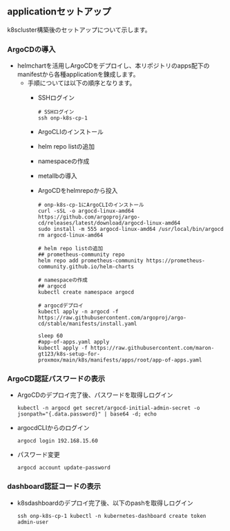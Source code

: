 ## applicationセットアップ<br>
k8scluster構築後のセットアップについて示します。<br>

### ArgoCDの導入<br>
* helmchartを活用しArgoCDをデプロイし、本リポジトリのapps配下のmanifestから各種applicationを錬成します。
  * 手順については以下の順序となります。
    * SSHログイン
    
          # SSHログイン
          ssh onp-k8s-cp-1
          
    * ArgoCLIのインストール
    * helm repo listの追加
    * namespaceの作成
    * metallbの導入
    * ArgoCDをhelmrepoから投入
          
          # onp-k8s-cp-1にArgoCLIのインストール
          curl -sSL -o argocd-linux-amd64 https://github.com/argoproj/argo-cd/releases/latest/download/argocd-linux-amd64
          sudo install -m 555 argocd-linux-amd64 /usr/local/bin/argocd
          rm argocd-linux-amd64
          
          # helm repo listの追加
          ## prometheus-community repo
          helm repo add prometheus-community https://prometheus-community.github.io/helm-charts
          
          # namespaceの作成
          ## argocd
          kubectl create namespace argocd
           
          # argocdデプロイ
          kubectl apply -n argocd -f https://raw.githubusercontent.com/argoproj/argo-cd/stable/manifests/install.yaml
          
          sleep 60
          #app-of-apps.yaml apply
          kubectl apply -f https://raw.githubusercontent.com/maron-gt123/k8s-setup-for-proxmox/main/k8s/manifests/apps/root/app-of-apps.yaml

### ArgoCD認証パスワードの表示
* ArgoCDのデプロイ完了後、パスワードを取得しログイン

      kubectl -n argocd get secret/argocd-initial-admin-secret -o jsonpath="{.data.password}" | base64 -d; echo

* argocdCLIからのログイン<br>

      argocd login 192.168.15.60 

* パスワード変更<br>

      argocd account update-password

### dashboard認証コードの表示<br>
* k8sdashboardのデプロイ完了後、以下のpashを取得しログイン

      ssh onp-k8s-cp-1 kubectl -n kubernetes-dashboard create token admin-user
